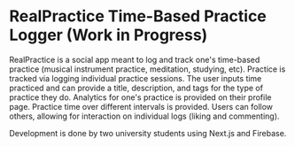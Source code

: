 # RealPractice Time-Based Practice Logger (Work in Progress)

RealPractice is a social app meant to log and track one's time-based practice (musical instrument practice, meditation, studying, etc). 
Practice is tracked via logging individual practice sessions. The user inputs time practiced and can provide a title, description, and tags for the type of practice they do.
Analytics for one's practice is provided on their profile page. Practice time over different intervals is provided.
Users can follow others, allowing for interaction on individual logs (liking and commenting).

Development is done by two university students using Next.js and Firebase.
